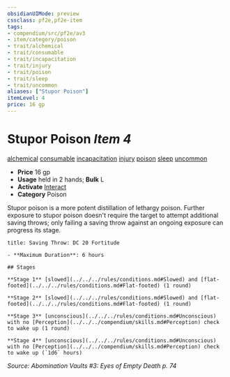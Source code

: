 ```yaml
---
obsidianUIMode: preview
cssclass: pf2e,pf2e-item
tags:
- compendium/src/pf2e/av3
- item/category/poison
- trait/alchemical
- trait/consumable
- trait/incapacitation
- trait/injury
- trait/poison
- trait/sleep
- trait/uncommon
aliases: ["Stupor Poison"]
itemLevel: 4
price: 16 gp
---
```

# Stupor Poison *Item 4*  
[alchemical](../../../rules/traits/alchemical.md)  [consumable](../../../rules/traits/consumable.md)  [incapacitation](../../../rules/traits/incapacitation.md)  [injury](../../../rules/traits/injury.md)  [poison](../../../rules/traits/poison.md)  [sleep](../../../rules/traits/sleep.md)  [uncommon](../../../rules/traits/uncommon.md)  

- **Price** 16 gp
- **Usage** held in 2 hands; **Bulk** L
- **Activate** [Interact](../../../rules/actions/interact.md)
- **Category** Poison

Stupor poison is a more potent distillation of lethargy poison. Further exposure to stupor poison doesn't require the target to attempt additional saving throws; only failing a saving throw against an ongoing exposure can progress its stage.

```ad-inline-affliction
title: Saving Throw: DC 20 Fortitude

- **Maximum Duration**: 6 hours

## Stages

**Stage 1** [slowed](../../../rules/conditions.md#Slowed) and [flat-footed](../../../rules/conditions.md#Flat-footed) (1 round)

**Stage 2** [slowed](../../../rules/conditions.md#Slowed) and [flat-footed](../../../rules/conditions.md#Flat-footed) (1 round)

**Stage 3** [unconscious](../../../rules/conditions.md#Unconscious) with no [Perception](../../../compendium/skills.md#Perception) check to wake up (1 round)

**Stage 4** [unconscious](../../../rules/conditions.md#Unconscious) with no [Perception](../../../compendium/skills.md#Perception) check to wake up (`1d6` hours)
```

*Source: Abomination Vaults #3: Eyes of Empty Death p. 74*
